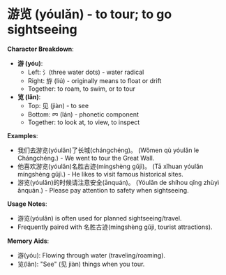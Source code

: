# **游览 (yóulǎn) - to tour; to go sightseeing**

**Character Breakdown**:  
- **游 (yóu)**:
  - Left: 氵(three water dots) - water radical
  - Right: 斿 (liú) - originally means to float or drift
  - Together: to roam, to swim, or to tour  
- **览 (lǎn)**:
  - Top: 见 (jiàn) - to see
  - Bottom: 𠔿 (lán) - phonetic component
  - Together: to look at, to view, to inspect

**Examples**:  
- 我们去游览(yóulǎn)了长城(chángchéng)。 (Wǒmen qù yóulǎn le Chángchéng.) - We went to tour the Great Wall.  
- 他喜欢游览(yóulǎn)名胜古迹(míngshèng gǔjì)。 (Tā xǐhuan yóulǎn míngshèng gǔjì.) - He likes to visit famous historical sites.  
- 游览(yóulǎn)的时候请注意安全(ānquán)。 (Yóulǎn de shíhou qǐng zhùyì ānquán.) - Please pay attention to safety when sightseeing.

**Usage Notes**:  
- 游览(yóulǎn) is often used for planned sightseeing/travel.  
- Frequently paired with 名胜古迹(míngshèng gǔjì, tourist attractions).

**Memory Aids**:  
- 游(yóu): Flowing through water (traveling/roaming).  
- 览(lǎn): "See" (见 jiàn) things when you tour.